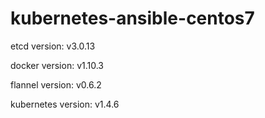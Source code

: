 # kubernetes-ansible-centos7

etcd version: v3.0.13

docker version: v1.10.3

flannel version: v0.6.2

kubernetes version: v1.4.6

